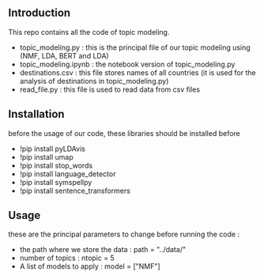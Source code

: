 ## Introduction

This repo contains all the code of topic modeling.

- topic_modeling.py : this is the principal file of our topic modeling using (NMF, LDA, BERT and LDA) 
- topic_modeling.ipynb : the notebook version of topic_modeling.py
- destinations.csv : this file stores names of all countries (it is used for the analysis of destinations in topic_modeling.py)
- read_file.py : this file is used to read data from csv files

## Installation

before the usage of our code, these libraries should be installed before

  - !pip install pyLDAvis
  - !pip install umap
  - !pip install stop_words
  - !pip install language_detector
  - !pip install symspellpy
  - !pip install sentence_transformers


## Usage
these are the principal parameters to change before running the code :

- the path where we store the data : path = "../data/"
- number of topics : ntopic = 5
- A list of models to apply : model = ["NMF"]

